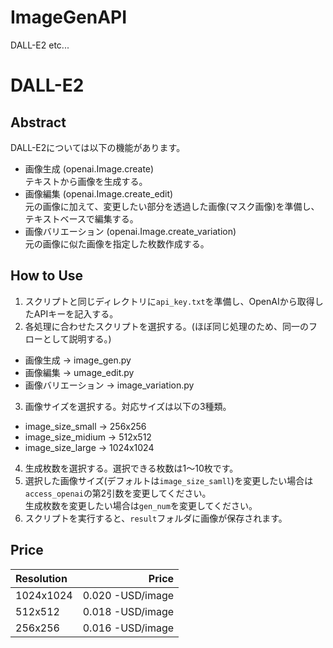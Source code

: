 # ImageGenAPI
DALL-E2 etc...

# DALL-E2
## Abstract
DALL-E2については以下の機能があります。
- 画像生成 (openai.Image.create)  
テキストから画像を生成する。
- 画像編集 (openai.Image.create_edit)  
元の画像に加えて、変更したい部分を透過した画像(マスク画像)を準備し、テキストベースで編集する。
- 画像バリエーション (openai.Image.create_variation)  
元の画像に似た画像を指定した枚数作成する。

## How to Use
1. スクリプトと同じディレクトリに`api_key.txt`を準備し、OpenAIから取得したAPIキーを記入する。
2. 各処理に合わせたスクリプトを選択する。(ほぼ同じ処理のため、同一のフローとして説明する。)
- 画像生成 -> image_gen.py
- 画像編集 -> umage_edit.py
- 画像バリエーション -> image_variation.py
3. 画像サイズを選択する。対応サイズは以下の3種類。
- image_size_small -> 256x256
- image_size_midium -> 512x512
- image_size_large -> 1024x1024
4. 生成枚数を選択する。選択できる枚数は1～10枚です。
5. 選択した画像サイズ(デフォルトは`image_size_samll`)を変更したい場合は`access_openai`の第2引数を変更してください。  
生成枚数を変更したい場合は`gen_num`を変更してください。
6. スクリプトを実行すると、`result`フォルダに画像が保存されます。

## Price
| Resolution | Price |
|:--|--:|
|1024x1024|0.020 -USD/image|
|512x512|0.018 -USD/image|
|256x256|0.016 -USD/image|
